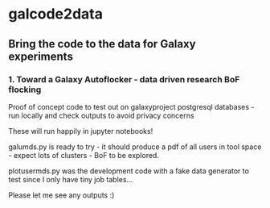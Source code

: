 # galcode2data

## Bring the code to the data for Galaxy experiments

### 1. Toward a Galaxy Autoflocker - data driven research BoF flocking

Proof of concept code to test out on galaxyproject postgresql databases - run locally and check outputs to avoid privacy concerns

These will run happily in jupyter notebooks!

galumds.py is ready to try - it should produce a pdf of all users in tool space - expect lots of clusters - BoF to be explored.

plotusermds.py was the development code with a fake data generator to test since I only have tiny job tables...

Please let me see any outputs :)

